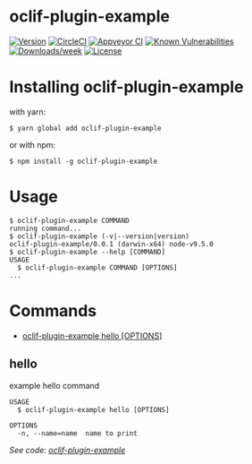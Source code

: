 oclif-plugin-example
====================



[![Version](https://img.shields.io/npm/v/oclif-plugin-example.svg)](https://npmjs.org/package/oclif-plugin-example)
[![CircleCI](https://circleci.com/gh/jdxcode/plugin-example/tree/master.svg?style=svg)](https://circleci.com/gh/jdxcode/plugin-example/tree/master)
[![Appveyor CI](https://ci.appveyor.com/api/projects/status/github/jdxcode/plugin-example?branch=master&svg=true)](https://ci.appveyor.com/project/heroku/plugin-example/branch/master)
[![Known Vulnerabilities](https://snyk.io/test/npm/oclif-plugin-example/badge.svg)](https://snyk.io/test/npm/oclif-plugin-example)
[![Downloads/week](https://img.shields.io/npm/dw/oclif-plugin-example.svg)](https://npmjs.org/package/oclif-plugin-example)
[![License](https://img.shields.io/npm/l/oclif-plugin-example.svg)](https://github.com/jdxcode/plugin-example/blob/master/package.json)

<!-- install -->
# Installing oclif-plugin-example

with yarn:
```
$ yarn global add oclif-plugin-example
```

or with npm:
```
$ npm install -g oclif-plugin-example
```
<!-- installstop -->
<!-- usage -->
# Usage

```sh-session
$ oclif-plugin-example COMMAND
running command...
$ oclif-plugin-example (-v|--version|version)
oclif-plugin-example/0.0.1 (darwin-x64) node-v9.5.0
$ oclif-plugin-example --help [COMMAND]
USAGE
  $ oclif-plugin-example COMMAND [OPTIONS]
...
```
<!-- usagestop -->
<!-- commands -->
# Commands

* [oclif-plugin-example hello [OPTIONS]](#hello)
## hello

example hello command

```
USAGE
  $ oclif-plugin-example hello [OPTIONS]

OPTIONS
  -n, --name=name  name to print
```

_See code: [oclif-plugin-example](https://github.com/oclif/oclif-plugin-example/blob/v0.0.1/src/commands/hello.js)_
<!-- commandsstop -->
